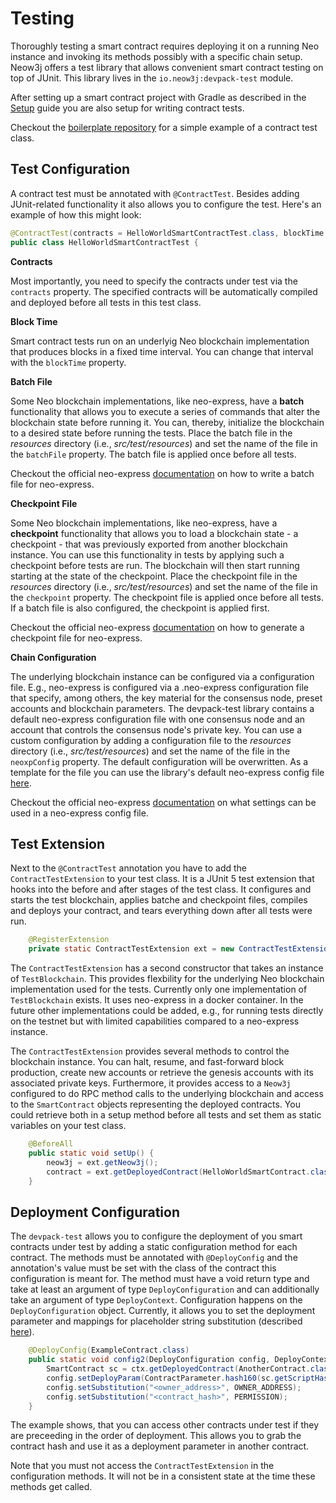 # Testing

Thoroughly testing a smart contract requires deploying it on a running Neo instance and invoking its methods possibly
with a specific chain setup. Neow3j offers a test library that allows convenient smart contract testing on top of JUnit.
This library lives in the `io.neow3j:devpack-test` module.

After setting up a smart contract project with Gradle as described in the
[Setup](neo-n3/smart_contract_development/setup_and_compilation.md) guide you are also setup for writing contract tests.

Checkout the [boilerplate repository](https://github.com/neow3j/neow3j-boilerplate) for a simple example of a contract test class.

## Test Configuration

A contract test must be annotated with `@ContractTest`. Besides adding JUnit-related functionality it also allows you to
configure the test. Here's an example of how this might look:

```java
@ContractTest(contracts = HelloWorldSmartContractTest.class, blockTime = 1)
public class HelloWorldSmartContractTest {
```

**Contracts**

Most importantly, you need to specify the contracts under test via the `contracts` property. The specified contracts will
be automatically compiled and deployed before all tests in this test class.

**Block Time**

Smart contract tests run on an underlyig Neo blockchain implementation that produces blocks in a fixed time interval. You
can change that interval with the `blockTime` property. 

**Batch File**

Some Neo blockchain implementations, like neo-express, have a **batch** functionality that allows you to execute a
series of commands that alter the blockchain state before running it. You can, thereby, initialize the blockchain to a
desired state before running the tests. Place the batch file in the *resources* directory (i.e., *src/test/resources*)
and set the name of the file in the `batchFile` property. The batch file is applied once before all tests.

Checkout the official neo-express
[documentation](https://github.com/neo-project/neo-express/blob/master/docs/command-reference.md#neoxp-batch) on how to
write a batch file for neo-express.

**Checkpoint File**

Some Neo blockchain implementations, like neo-express, have a **checkpoint** functionality that allows you to load a
blockchain state - a checkpoint - that was previously exported from another blockchain instance. You can use this
functionality in tests by applying such a checkpoint before tests are run. The blockchain will then start running
starting at the state of the checkpoint.  Place the checkpoint file in the *resources* directory (i.e.,
*src/test/resources*) and set the name of the file in the `checkpoint` property. The checkpoint file is applied once
before all tests. If a batch file is also configured, the checkpoint is applied first.

Checkout the official neo-express
[documentation](https://github.com/neo-project/neo-express/blob/master/docs/command-reference.md#neoxp-checkpoint) on
how to generate a checkpoint file for neo-express. 

**Chain Configuration**

The underlying blockchain instance can be configured via a configuration file. E.g., neo-express is configured via
a .neo-express configuration file that specify, among others, the key material for the consensus node, preset accounts
and blockchain parameters. The devpack-test library contains a default neo-express configuration file with one consensus
node and an account that controls the consensus node's private key. You can use a custom configuration by adding a
configuration file to the *resources* directory (i.e., *src/test/resources*) and set the name of the file in the
`neoxpConfig` property. The default configuration will be overwritten. As a template for the file you can use the
library's default neo-express config file [here](<!-- TODO Insert link to the file on master -->).

Checkout the official neo-express
[documentation](https://github.com/neo-project/neo-express/blob/master/docs/settings.md) on what settings can be used in
a neo-express config file.

## Test Extension

Next to the `@ContractTest` annotation you have to add the `ContractTestExtension` to your test class. It is a JUnit 5
test extension that hooks into the before and after stages of the test class. It configures and starts the test
blockchain, applies batche and checkpoint files, compiles and deploys your contract, and tears everything down after all
tests were run.

```java
    @RegisterExtension
    private static ContractTestExtension ext = new ContractTestExtension();
```

The `ContractTestExtension` has a second constructor that takes an instance of `TestBlockchain`. This provides
flexbility for the underlying Neo blockchain implementation used for the tests. Currently only one implementation of
`TestBlockchain` exists. It uses neo-express in a docker container. In the future other implementations could be added,
e.g., for running tests directly on the testnet but with limited capabilities compared to a neo-express instance.

The `ContractTestExtension` provides several methods to control the blockchain instance. You can halt, resume, and
fast-forward block production, create new accounts or retrieve the genesis accounts with its associated private keys.
Furthermore, it provides access to a `Neow3j` configured to do RPC method calls to the underlying blockchain and access
to the `SmartContract` objects representing the deployed contracts. You could retrieve both in a setup method before
all tests and set them as static variables on your test class.

```java
    @BeforeAll
    public static void setUp() {
        neow3j = ext.getNeow3j();
        contract = ext.getDeployedContract(HelloWorldSmartContract.class);
    }
```

## Deployment Configuration

The `devpack-test` allows you to configure the deployment of you smart contracts under test by adding a static
configuration method for each contract. The methods must be annotated with `@DeployConfig` and the annotation's value
must be set with the class of the contract this configuration is meant for. The method must have a void return type and
take at least an argument of type `DeployConfiguration` and can additionally take an argument of type `DeployContext`.
Configuration happens on the `DeployConfiguration` object. Currently, it allows you to set the deployment parameter and
mappings for placeholder string substitution (described [here](<!-- TODO: Insert link to placeholder docs -->)).

```java
    @DeployConfig(ExampleContract.class)
    public static void config2(DeployConfiguration config, DeployContext ctx) {
        SmartContract sc = ctx.getDeployedContract(AnotherContract.class);
        config.setDeployParam(ContractParameter.hash160(sc.getScriptHash()));
        config.setSubstitution("<owner_address>", OWNER_ADDRESS);
        config.setSubstitution("<contract_hash>", PERMISSION);
    }

```

The example shows, that you can access other contracts under test if they are preceeding in the order of deployment.
This allows you to grab the contract hash and use it as a deployment parameter in another contract.

Note that you must not access the `ContractTestExtension` in the configuration methods. It will not be in a consistent
state at the time these methods get called.